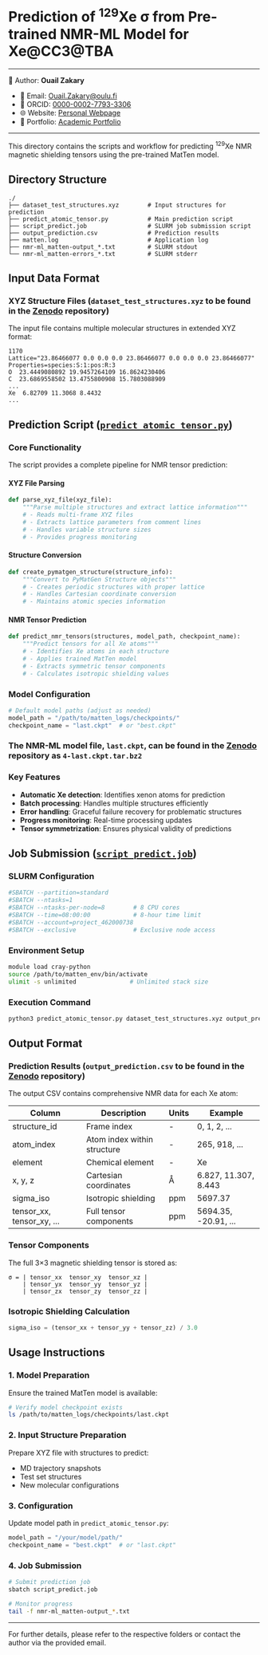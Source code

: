 # Prediction of <sup>129</sup>Xe σ from Pre-trained NMR-ML Model for Xe@CC3@TBA

---
📄 Author: **Ouail Zakary**  
- 📧 Email: [Ouail.Zakary@oulu.fi](mailto:Ouail.Zakary@oulu.fi)  
- 🔗 ORCID: [0000-0002-7793-3306](https://orcid.org/0000-0002-7793-3306)  
- 🌐 Website: [Personal Webpage](https://cc.oulu.fi/~nmrwww/members/Ouail_Zakary.html)  
- 📁 Portfolio: [Academic Portfolio](https://ozakary.github.io/)
---

This directory contains the scripts and workflow for predicting <sup>129</sup>Xe NMR magnetic shielding tensors using the pre-trained MatTen model.

## Directory Structure

```
./
├── dataset_test_structures.xyz        # Input structures for prediction
├── predict_atomic_tensor.py           # Main prediction script
├── script_predict.job                 # SLURM job submission script
├── output_prediction.csv              # Prediction results
├── matten.log                         # Application log
├── nmr-ml_matten-output_*.txt         # SLURM stdout
└── nmr-ml_matten-errors_*.txt         # SLURM stderr
```

## Input Data Format

### XYZ Structure Files (`dataset_test_structures.xyz` to be found in the [Zenodo](./) repository)
The input file contains multiple molecular structures in extended XYZ format:

```
1170
Lattice="23.86466077 0.0 0.0 0.0 23.86466077 0.0 0.0 0.0 23.86466077" Properties=species:S:1:pos:R:3
O  23.4449080892 19.9457264109 16.8624230406
C  23.6869558502 13.4755800908 15.7803088909
...
Xe  6.82709 11.3068 8.4432
...
```

## Prediction Script ([`predict_atomic_tensor.py`](./predict_atomic_tensor.py))

### Core Functionality
The script provides a complete pipeline for NMR tensor prediction:

#### XYZ File Parsing
```python
def parse_xyz_file(xyz_file):
    """Parse multiple structures and extract lattice information"""
    # - Reads multi-frame XYZ files
    # - Extracts lattice parameters from comment lines
    # - Handles variable structure sizes
    # - Provides progress monitoring
```

#### Structure Conversion
```python
def create_pymatgen_structure(structure_info):
    """Convert to PyMatGen Structure objects"""
    # - Creates periodic structures with proper lattice
    # - Handles Cartesian coordinate conversion
    # - Maintains atomic species information
```

#### NMR Tensor Prediction
```python
def predict_nmr_tensors(structures, model_path, checkpoint_name):
    """Predict tensors for all Xe atoms"""
    # - Identifies Xe atoms in each structure
    # - Applies trained MatTen model
    # - Extracts symmetric tensor components
    # - Calculates isotropic shielding values
```

### Model Configuration
```python
# Default model paths (adjust as needed)
model_path = "/path/to/matten_logs/checkpoints/"
checkpoint_name = "last.ckpt"  # or "best.ckpt"
```
### The NMR-ML model file, `last.ckpt`, can be found in the [Zenodo](https://zenodo.org/records/17105321?preview=1&token=eyJhbGciOiJIUzUxMiJ9.eyJpZCI6ImI1ZjkyMGVkLTU0MDktNDI2ZC04ZTkxLTNmODU2ZTc1OGMzNCIsImRhdGEiOnt9LCJyYW5kb20iOiI0NThhZTk0ZjI0MjgwYzgzMTYxZTNiOWJjMDU5YWY5ZSJ9._FOA8Roxy1PJr4DsdrR6_inETDRe-Qn8NIRbg6p_YRDgWvG5x_RbhH74y0ALEEgMjwKMQ1BFvfkgi_BxK2mb0g) repository as `4-last.ckpt.tar.bz2`

### Key Features
- **Automatic Xe detection**: Identifies xenon atoms for prediction
- **Batch processing**: Handles multiple structures efficiently
- **Error handling**: Graceful failure recovery for problematic structures
- **Progress monitoring**: Real-time processing updates
- **Tensor symmetrization**: Ensures physical validity of predictions

## Job Submission ([`script_predict.job`](./script_predict.job))

### SLURM Configuration
```bash
#SBATCH --partition=standard
#SBATCH --ntasks=1
#SBATCH --ntasks-per-node=8        # 8 CPU cores
#SBATCH --time=08:00:00            # 8-hour time limit
#SBATCH --account=project_462000738
#SBATCH --exclusive                # Exclusive node access
```

### Environment Setup
```bash
module load cray-python
source /path/to/matten_env/bin/activate
ulimit -s unlimited               # Unlimited stack size
```

### Execution Command
```bash
python3 predict_atomic_tensor.py dataset_test_structures.xyz output_prediction.csv
```

## Output Format

### Prediction Results (`output_prediction.csv` to be found in the [Zenodo](./) repository)
The output CSV contains comprehensive NMR data for each Xe atom:

| Column | Description | Units | Example |
|--------|-------------|--------|---------|
| structure_id | Frame index | - | 0, 1, 2, ... |
| atom_index | Atom index within structure | - | 265, 918, ... |
| element | Chemical element | - | Xe |
| x, y, z | Cartesian coordinates | Å | 6.827, 11.307, 8.443 |
| sigma_iso | Isotropic shielding | ppm | 5697.37 |
| tensor_xx, tensor_xy, ... | Full tensor components | ppm | 5694.35, -20.91, ... |

### Tensor Components
The full 3×3 magnetic shielding tensor is stored as:
```
σ = | tensor_xx  tensor_xy  tensor_xz |
    | tensor_yx  tensor_yy  tensor_yz |
    | tensor_zx  tensor_zy  tensor_zz |
```

### Isotropic Shielding Calculation
```python
sigma_iso = (tensor_xx + tensor_yy + tensor_zz) / 3.0
```

## Usage Instructions

### 1. Model Preparation
Ensure the trained MatTen model is available:
```bash
# Verify model checkpoint exists
ls /path/to/matten_logs/checkpoints/last.ckpt
```

### 2. Input Structure Preparation
Prepare XYZ file with structures to predict:
- MD trajectory snapshots
- Test set structures
- New molecular configurations

### 3. Configuration
Update model path in `predict_atomic_tensor.py`:
```python
model_path = "/your/model/path/"
checkpoint_name = "best.ckpt"  # or "last.ckpt"
```

### 4. Job Submission
```bash
# Submit prediction job
sbatch script_predict.job

# Monitor progress
tail -f nmr-ml_matten-output_*.txt
```

---

For further details, please refer to the respective folders or contact the author via the provided email.	
